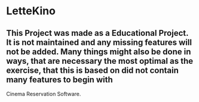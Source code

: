 # LetteKino
## This Project was made as a Educational Project. It is not maintained and any missing features will not be added. Many things might also be done in ways, that are necessary the most optimal as the exercise, that this is based on did not contain many features to begin with

Cinema Reservation Software.
